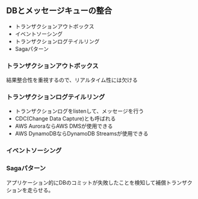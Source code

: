 ## DBとメッセージキューの整合

- トランザクションアウトボックス
- イベントソーシング
- トランザクションログテイルリング
- Sagaパターン

### トランザクションアウトボックス

結果整合性を重視するので、リアルタイム性には欠ける

### トランザクションログテイルリング

- トランザクションログをlistenして、メッセージを行う
- CDC(Change Data Capture)とも呼ばれる
- AWS AuroraならAWS DMSが使用できる
- AWS DynamoDBならDynamoDB Streamsが使用できる

### イベントソーシング

### Sagaパターン

アプリケーション的にDBのコミットが失敗したことを検知して補償トランザクションを走らせる。
